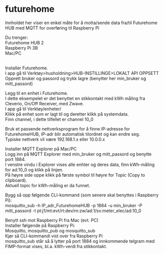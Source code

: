 # futurehome
Innholdet her viser en enkel måte for å motta/sende data fra/til Futurehome HUB med MQTT for overføring til Raspberry Pi  

Du trenger:<br>
Futurehome HUB 2<br>
Raspberry Pi 3B<br>
Mac/PC<br><br>

Installer Futurehome.<br> 
I app gå til Verktøy>husholdning>HUB-INSTILLINGE>LOKALT API OPPSETT<br>
Opprett bruker og passord og trykk lagre (benytter her min_bruker og mitt_passord)<br>

Legg til en enhet i Futurehome.<br>
I dette eksempelet er det benyttet en stikkontakt med kWh måling fra Cleverio, On/Off Receiver, med Zwave. <br>
I app gå til Verktøy/enheter/<br>
Klikk på enhet som er lagt til og deretter klikk på systemdata.<br>
Finn channel, i dette tilfellet er channel 10_0<br>

Bruk et passende nettverksprogram for å finne IP-adresse for FuturehomeHUB, IP-adr blir automatisk tilordnet og kan endre seg.<br>
Typiske nettverk vil være 192.168.1.x eller 10.0.0.x<br>

Installer MQTT Explorer på Mac/PC<br>
Logg inn på MQTT Explorer med min_bruker og mitt_passord og benytte port 1884.<br>
I venstre vindu i Explorer vises alle enhter og deres data, finn kWh-måling for ad:10_0 og klikk på linjen.<br>
På høyre side oppe klikk på første symbol til høyre for Topic (Copy to clipboard).<br>
Aktuell topic for kWh-måling er da funnet.<br>

Bygg så opp følgende CLI-kommand (som senere skal benyttes i Raspberry Pi):<br>
mosquitto_sub -h IP_adr_FuturehomeHUB -p 1884 -u min_bruker -P mitt_passord -t pt:j1/mt:evt/rt:dev/rn:zw/ad:1/sv:meter_elec/ad:10_0<br>

Benytt ssh mot Raspberry Pi fra Mac (evt. PC)<br>
Installer følgende på Raspberry Pi:<br>
Mosquitto, mosquitto_pub og mosquitto_sub<br>
Kjør så CLI-kommandi vist over fra Raspberry Pi<br>
mosquitto_sub står så å lytter på port 1884 og innkommende telgram med FIMP-format vises, bl.a. kWh-verdi fra stikkontakt.<br>



